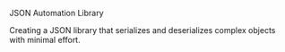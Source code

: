 JSON Automation Library

Creating a JSON library that serializes and deserializes complex objects with minimal effort.
